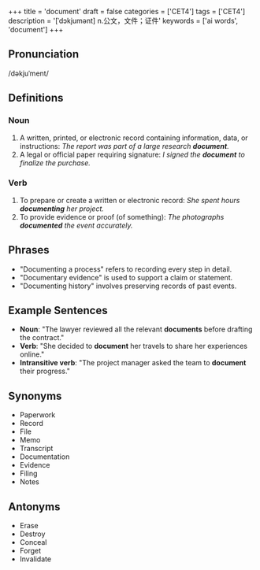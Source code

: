 +++
title = 'document'
draft = false
categories = ['CET4']
tags = ['CET4']
description = '[ˈdɔkjumənt] n.公文，文件；证件'
keywords = ['ai words', 'document']
+++

## Pronunciation
/dəkjuˈment/

## Definitions
### Noun
1. A written, printed, or electronic record containing information, data, or instructions: *The report was part of a large research **document**.*
2. A legal or official paper requiring signature: *I signed the **document** to finalize the purchase.*

### Verb
1. To prepare or create a written or electronic record: *She spent hours **documenting** her project.*
2. To provide evidence or proof (of something): *The photographs **documented** the event accurately.*

## Phrases
- "Documenting a process" refers to recording every step in detail.
- "Documentary evidence" is used to support a claim or statement.
- "Documenting history" involves preserving records of past events.

## Example Sentences
- **Noun**: "The lawyer reviewed all the relevant **documents** before drafting the contract."
- **Verb**: "She decided to **document** her travels to share her experiences online."
- **Intransitive verb**: "The project manager asked the team to **document** their progress."

## Synonyms
- Paperwork
- Record
- File
- Memo
- Transcript
- Documentation
- Evidence
- Filing
- Notes

## Antonyms
- Erase
- Destroy
- Conceal
- Forget
- Invalidate

